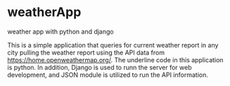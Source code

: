 # weatherApp
weather app with python and django

This is a simple application that queries for current weather report in any city pulling the weather report using the API data from https://home.openweathermap.org/.
The underline code in this application is python. In addition, Django is used to runn the server for web development, and JSON module is utilized to run the API information. 
